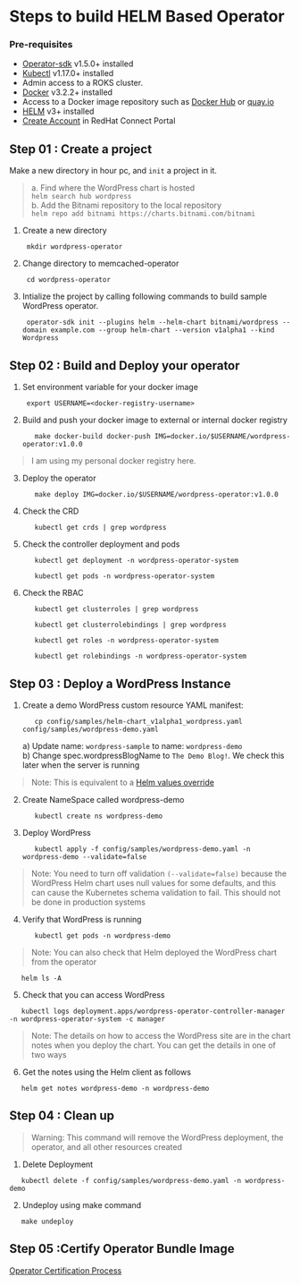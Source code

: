 # Steps to build HELM Based Operator

### Pre-requisites
- [Operator-sdk](https://sdk.operatorframework.io/docs/installation/?utm_medium=Exinfluencer&utm_source=Exinfluencer&utm_content=000026UJ&utm_term=10006555&utm_id=NA-SkillsNetwork-coursescognitiveclassai-SkillsNetworkCoursesIBMDeveloperSkillsNetworkCO0201ENSkillsNetwork23008840-2021-01-01) v1.5.0+ installed </br>
- [Kubectl](https://kubernetes.io/docs/tasks/tools/?utm_medium=Exinfluencer&utm_source=Exinfluencer&utm_content=000026UJ&utm_term=10006555&utm_id=NA-SkillsNetwork-coursescognitiveclassai-SkillsNetworkCoursesIBMDeveloperSkillsNetworkCO0201ENSkillsNetwork23008840-2021-01-01#kubectl) v1.17.0+ installed </br>
- Admin access to a ROKS cluster. 
- [Docker](https://docs.docker.com/get-docker/?utm_medium=Exinfluencer&utm_source=Exinfluencer&utm_content=000026UJ&utm_term=10006555&utm_id=NA-SkillsNetwork-coursescognitiveclassai-SkillsNetworkCoursesIBMDeveloperSkillsNetworkCO0201ENSkillsNetwork23008840-2021-01-01) v3.2.2+ installed
- Access to a Docker image repository such as [Docker Hub](https://hub.docker.com) or [quay.io](https://quay.io/) </br>
- [HELM](https://helm.sh/docs/intro/install/?utm_medium=Exinfluencer&utm_source=Exinfluencer&utm_content=000026UJ&utm_term=10006555&utm_id=NA-SkillsNetwork-coursescognitiveclassai-SkillsNetworkCoursesIBMDeveloperSkillsNetworkCO0201ENSkillsNetwork23008840-2021-01-01) v3+ installed
- [Create Account](https://sso.redhat.com/auth/realms/redhat-external/login-actions/registration?client_id=https%3A%2F%2Fconnect.redhat.com%2Fsimplesaml%2Fwww%2Fmodule.php%2Fsaml%2Fsp%2Fmetadata.php%2Fdefault-sp&tab_id=-F6r3dMSGl0) in RedHat Connect Portal

## Step 01 : Create a project
Make a new directory in hour pc, and `init` a project in it.
> a. Find where the WordPress chart is hosted</br>
       ``` helm search hub wordpress ``` </br> 
> b. Add the Bitnami repository to the local repository</br>
       ``` helm repo add bitnami https://charts.bitnami.com/bitnami ```</br>
 1. Create a new directory
      ```console
       mkdir wordpress-operator
      ```
 2. Change directory to memcached-operator
      ```console
       cd wordpress-operator
      ```
3. Intialize the project by calling following commands to build sample WordPress operator.
      ```console
       operator-sdk init --plugins helm --helm-chart bitnami/wordpress --domain example.com --group helm-chart --version v1alpha1 --kind Wordpress
      ```
## Step 02 : Build and Deploy your operator 

1. Set environment variable for your docker image
   ```console
    export USERNAME=<docker-registry-username>
   ```
2. Build and push your docker image to external or internal docker registry 
   ```console
      make docker-build docker-push IMG=docker.io/$USERNAME/wordpress-operator:v1.0.0 
   ```
> I am using my personal docker registry here.
3. Deploy the operator</br>
   ```console
      make deploy IMG=docker.io/$USERNAME/wordpress-operator:v1.0.0
   ```
4. Check the CRD</br>
   ```console
      kubectl get crds | grep wordpress
   ```
5. Check the controller deployment and pods </br>
   ```console
      kubectl get deployment -n wordpress-operator-system
   ```
   ```console
      kubectl get pods -n wordpress-operator-system
   ```
6. Check the RBAC </br>
   ```console
      kubectl get clusterroles | grep wordpress
   ```  
   ```console
      kubectl get clusterrolebindings | grep wordpress
   ``` 
   ```console
      kubectl get roles -n wordpress-operator-system
   ``` 
   ```console
      kubectl get rolebindings -n wordpress-operator-system
   ``` 

## Step 03 : Deploy a WordPress Instance
1. Create a demo WordPress custom resource YAML manifest:
   ```console
      cp config/samples/helm-chart_v1alpha1_wordpress.yaml config/samples/wordpress-demo.yaml
   ```
   a) Update name: `wordpress-sample` to name: `wordpress-demo` </br>
   b) Change spec.wordpressBlogName to `The Demo Blog!`. We check this later when the server is running</br>
> Note: This is equivalent to a [Helm values override](https://helm.sh/docs/chart_template_guide/values_files/?utm_medium=Exinfluencer&utm_source=Exinfluencer&utm_content=000026UJ&utm_term=10006555&utm_id=NA-SkillsNetwork-Channel-SkillsNetworkCoursesIBMDeveloperSkillsNetworkCO0201ENSkillsNetwork23008840-2021-01-01)
2. Create NameSpace called wordpress-demo
   ```console
      kubectl create ns wordpress-demo
   ```
3. Deploy WordPress
   ```console
      kubectl apply -f config/samples/wordpress-demo.yaml -n wordpress-demo --validate=false
   ```
> Note: You need to turn off validation `(--validate=false)` because the WordPress Helm chart uses null values for some defaults, and this can cause the Kubernetes schema validation to fail. This should not be done in production systems
4. Verify that WordPress is running
   ```console
      kubectl get pods -n wordpress-demo
   ```
 > Note: You can also check that Helm deployed the WordPress chart from the operator
 ```console
    helm ls -A
 ```
 
 5. Check that you can access WordPress
   ```console
      kubectl logs deployment.apps/wordpress-operator-controller-manager -n wordpress-operator-system -c manager
   ```  
 > Note: The details on how to access the WordPress site are in the chart notes when you deploy the chart. You can get the details in one of two ways
 6. Get the notes using the Helm client as follows
   ```console
      helm get notes wordpress-demo -n wordpress-demo
   ```    
   
## Step 04 : Clean up
> Warning: This command will remove the WordPress deployment, the operator, and all other resources created
1. Delete Deployment
```console
   kubectl delete -f config/samples/wordpress-demo.yaml -n wordpress-demo
```
2. Undeploy using make command
```console
   make undeploy
```

## Step 05 :Certify Operator Bundle Image
[Operator Certification Process](https://github.com/redhat-openshift-ecosystem/certification-releases/blob/main/4.9/ga/operator-cert-workflow.md)
